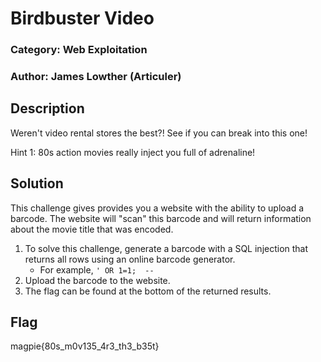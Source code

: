 # Birdbuster Video
### Category: Web Exploitation
### Author: James Lowther (Articuler)

## Description
Weren't video rental stores the best?! See if you can break into this one!

Hint 1: 80s action movies really inject you full of adrenaline!

## Solution
This challenge gives provides you a website with the ability to upload a barcode. The website will "scan" this barcode and will return information about the movie title that was encoded.

1. To solve this challenge, generate a barcode with a SQL injection that returns all rows using an online barcode generator.
    * For example, `' OR 1=1;  --  `
2. Upload the barcode to the website.
3. The flag can be found at the bottom of the returned results.

## Flag
magpie{80s_m0v135_4r3_th3_b35t}